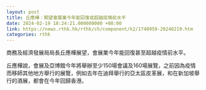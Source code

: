 ```yaml
---
layout: post
title: 丘應樺︰期望會展業今年能回復或超越疫情前水平
date: 2024-02-19 18:24:21.000000000 +08:00
link: https://news.rthk.hk/rthk/ch/component/k2/1740959-20240219.htm
categories: rthk
---
```


商務及經濟發展局局長丘應樺展望，會展業今年能回復甚至超越疫情前水平。

丘應樺說，會展及亞博館今年將舉辦至少150場會議及160場展覽，之前因為疫情而移師其他地方舉行的展覽，例如去年在迪拜舉行的亞太區皮革展，和在新加坡舉行的酒展，都會在今年回歸香港。
